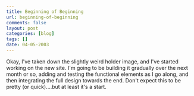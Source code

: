 ```yaml
---
title: Beginning of Beginning
url: beginning-of-beginning
comments: false
layout: post
categories: [blog]
tags: []
date: 04-05-2003
---
```

Okay, I've taken down the slightly weird holder image, and I've started working on the new site. I'm going to be building it gradually over the next month or so, adding and testing the functional elements as I go along, and then integrating the full design towards the end. Don't expect this to be pretty (or quick)....but at least it's a start.